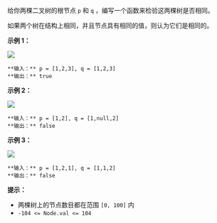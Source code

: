 给你两棵二叉树的根节点 `p` 和 `q` ，编写一个函数来检验这两棵树是否相同。

如果两个树在结构上相同，并且节点具有相同的值，则认为它们是相同的。

**示例 1：**

![](https://assets.leetcode.com/uploads/2020/12/20/ex1.jpg)

    
    
    **输入：** p = [1,2,3], q = [1,2,3]
    **输出：** true
    

**示例 2：**

![](https://assets.leetcode.com/uploads/2020/12/20/ex2.jpg)

    
    
    **输入：** p = [1,2], q = [1,null,2]
    **输出：** false
    

**示例 3：**

![](https://assets.leetcode.com/uploads/2020/12/20/ex3.jpg)

    
    
    **输入：** p = [1,2,1], q = [1,1,2]
    **输出：** false
    

**提示：**

  * 两棵树上的节点数目都在范围 `[0, 100]` 内
  * `-104 <= Node.val <= 104`

